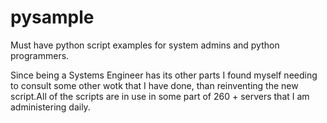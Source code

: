 pysample
========

Must have python script examples for system admins and python programmers.

Since being a Systems Engineer has its other parts I found myself needing to consult some other wotk that I have done, than reinventing the new script.All of the scripts are in use in some part of 260 + servers that I am administering daily.

